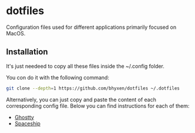 # dotfiles

Configuration files used for different applications primarily focused on MacOS.

## Installation

It's just needeed to copy all these files inside the ~/.config folder.

You con do it with the following command:

```zsh
git clone --depth=1 https://github.com/bhyxen/dotfiles ~/.dotfiles
```

Alternatively, you can just copy and paste the content of each corresponding config file. Below you can find instructions for each of them:

- [Ghostty](https://ghostty.org/docs/config#file-location)
- [Spaceship](https://spaceship-prompt.sh/config/intro/#Create-a-config-file)
